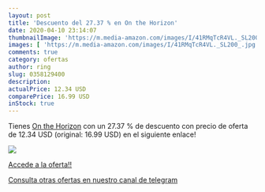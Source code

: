```yaml
---
layout: post
title: 'Descuento del 27.37 % en On the Horizon'
date: 2020-04-10 23:14:07
thumbnailImage: 'https://m.media-amazon.com/images/I/41RMqTcR4VL._SL200_.jpg'
images: [ 'https://m.media-amazon.com/images/I/41RMqTcR4VL._SL200_.jpg' ]
comments: true
category: ofertas
author: ring
slug: 0358129400
description:
actualPrice: 12.34 USD
comparePrice: 16.99 USD
inStock: true
---
```


Tienes [On the Horizon](https://www.amazon.com/dp/0358129400/?tag=redken08-20) con un 27.37 % de descuento con precio de oferta de 12.34 USD (original: 16.99 USD) en el siguiente enlace!

[![](https://m.media-amazon.com/images/I/41RMqTcR4VL._SL200_.jpg)](https://www.amazon.com/dp/0358129400/?tag=redken08-20)

[Accede a la oferta!!](https://www.amazon.com/dp/0358129400/?tag=redken08-20)

[Consulta otras ofertas en nuestro canal de telegram](https://t.me/s/ofertas25)
